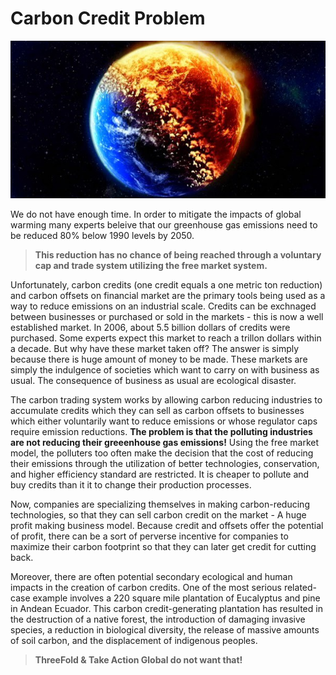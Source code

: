 # Carbon Credit Problem  

![](img/earth_dying.jpeg)

We do not have enough time. In order to mitigate the impacts of global warming many experts beleive that our greenhouse gas emissions need to be reduced 80% below 1990 levels by 2050. 

> **This reduction has no chance of being reached through a voluntary cap and trade system utilizing the free market system.**

Unfortunately, carbon credits (one credit equals a one metric ton reduction) and carbon offsets on financial market are the primary tools being used as a way to reduce emissions on an industrial scale. Credits can be exchnaged between businesses or purchased or sold in the markets - this is now a well established market. In 2006, about 5.5 billion dollars of credits were purchased. Some experts expect this market to reach a trillon dollars within a decade. But why have these market taken off? The answer is simply because there is huge amount of money to be made. These markets are simply the indulgence of societies which want to carry on with business as usual. The consequence of business as usual are ecological disaster. 

The carbon trading system works by allowing carbon reducing industries to accumulate credits which they can sell as carbon offsets to businesses which either voluntarily want to reduce emissions or whose regulator caps require emission reductions. **The problem is that the polluting industries are not reducing their greeenhouse gas emissions!** Using the free market model, the polluters too often make the decision that the cost of reducing their emissions through the utilization of better technologies, conservation, and higher efficiency standard are restricted. It is cheaper to pollute and buy credits than it it to change their production processes. 

Now, companies are specializing themselves in making carbon-reducing technologies, so that they can sell carbon credit on the market - A huge profit making business model. Because credit and offsets offer the potential of profit, there can be a sort of perverse incentive for companies to maximize their carbon footprint so that they can later get credit for cutting back. 

Moreover, there are often potential secondary ecological and human impacts in the creation of carbon credits. One of the most serious related-case example involves a 220 square mile plantation of Eucalyptus and pine in Andean Ecuador. This carbon credit-generating plantation has resulted in the destruction of a native forest, the introduction of damaging invasive species, a reduction in biological diversity, the release of massive amounts of soil carbon, and the displacement of indigenous peoples. 

> **ThreeFold & Take Action Global do not want that!**


















